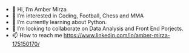 - 👋 Hi, I’m Amber Mirza
- 👀 I’m interested in Coding, Football, Chess and MMA
- 🌱 I’m currently learning about Python.
- 💞️ I’m looking to collaborate on Data Analysis and Front End Porjects.
- 📫 How to reach me https://www.linkedin.com/in/amber-mirza-175150170/

